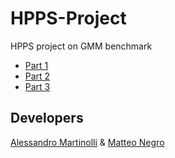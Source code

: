 # HPPS-Project
HPPS project on GMM benchmark
- [Part 1](https://github.com/Al3ssandro-create/HPPS-Project/tree/main/Project/Part_1)
- [Part 2](https://github.com/Al3ssandro-create/HPPS-Project/tree/main/Project/Part_2)
- [Part 3](https://github.com/Al3ssandro-create/HPPS-Project/tree/main/Project/Part_3)
## Developers
[Alessandro Martinolli](https://github.com/Al3ssandro-create) &
[Matteo Negro](https://github.com/Matteo-Negro)
